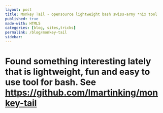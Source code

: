 ```yaml
---
layout: post
title: Monkey Tail - opensource lightweight bash swiss-army *nix tool
published: true
made-with: HTML5
categories: [blog, sites,tricks]
permalink: /blog/monkey-tail
sidebar: 
---
```


# Found something interesting lately that is lightweight, fun and easy to use tool for bash. See https://github.com/lmartinking/monkey-tail


<!-- TODO: add framework in-line -->
